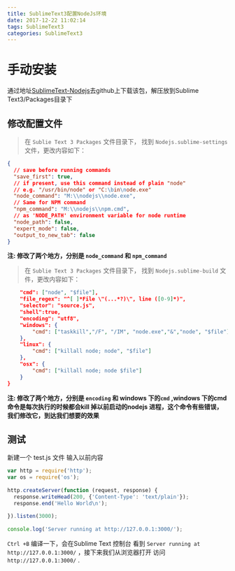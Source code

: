 ```yaml
---
title: SublimeText3配置NodeJs环境
date: 2017-12-22 11:02:14
tags: SublimeText3
categories: SublimeText3
---
```


 
# 手动安装

通过地址[SublimeText-Nodejs](https://github.com/tanepiper/SublimeText-Nodejs)去github上下载该包，解压放到Sublime Text3/Packages目录下

## 修改配置文件

 > 在 `Sublie Text 3 Packages` 文件目录下， 找到 `Nodejs.sublime-settings` 文件，更改内容如下：

```json
{
  // save before running commands
  "save_first": true,
  // if present, use this command instead of plain "node"
  // e.g. "/usr/bin/node" or "C:\bin\node.exe"
  "node_command": "M:\\nodejs\\node.exe",
  // Same for NPM command
  "npm_command": "M:\\nodejs\\npm.cmd",
  // as 'NODE_PATH' environment variable for node runtime
  "node_path": false,
  "expert_mode": false,
  "output_to_new_tab": false
}
```

**注: 修改了两个地方，分别是 `node_command` 和 `npm_command`**

 > 在 `Sublie Text 3 Packages` 文件目录下， 找到 `Nodejs.sublime-build` 文件，更改内容如下：

```json
    "cmd": ["node", "$file"],
    "file_regex": "^[ ]*File \"(...*?)\", line ([0-9]*)",
    "selector": "source.js",
    "shell":true,
    "encoding": "utf8",
    "windows": {
        "cmd": ["taskkill","/F", "/IM", "node.exe","&","node", "$file"]
    },
    "linux": {
        "cmd": ["killall node; node", "$file"]
    },
    "osx": {
        "cmd": ["killall node; node $file"]
    }
}
```
**注: 修改了两个地方，分别是 `encoding` 和 windows 下的`cmd` ,windows 下的cmd命令是每次执行的时候都会kill 掉以前启动的nodejs 进程，这个命令有些错误，我们修改它，到达我们想要的效果**

## 测试

新建一个 test.js 文件 输入以前内容

```javascript
var http = require('http');
var os = require('os');
 
http.createServer(function (request, response) {
  response.writeHead(200, {'Content-Type': 'text/plain'});
  response.end('Hello World\n');
 
}).listen(3000);
 
console.log('Server running at http://127.0.0.1:3000/');  
```

`Ctrl +B` 编译一下，会在Sublime Text 控制台 看到 `Server running at http://127.0.0.1:3000/` ，接下来我们从浏览器打开 访问 `http://127.0.0.1:3000/` .